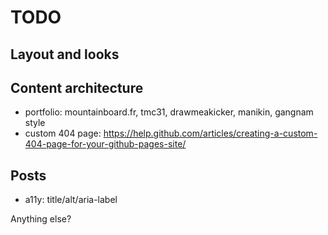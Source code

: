 # TODO

## Layout and looks

## Content architecture

- portfolio: mountainboard.fr, tmc31, drawmeakicker, manikin, gangnam style
- custom 404 page: https://help.github.com/articles/creating-a-custom-404-page-for-your-github-pages-site/

## Posts

- a11y: title/alt/aria-label

Anything else?